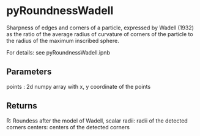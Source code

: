 # pyRoundnessWadell

Sharpness of edges and corners of a particle, expressed by Wadell (1932) as the ratio of the average radius of curvature of corners of the particle to the radius of the maximum inscribed sphere.

For details: see pyRoundnessWadell.ipnb

Parameters
----------
points : 2d numpy array with x, y coordinate of the points


Returns
-------
 R:  Roundess after the model of Wadell,  scalar
 radii: radii of the detected corners
 centers: centers of the detected corners
    


